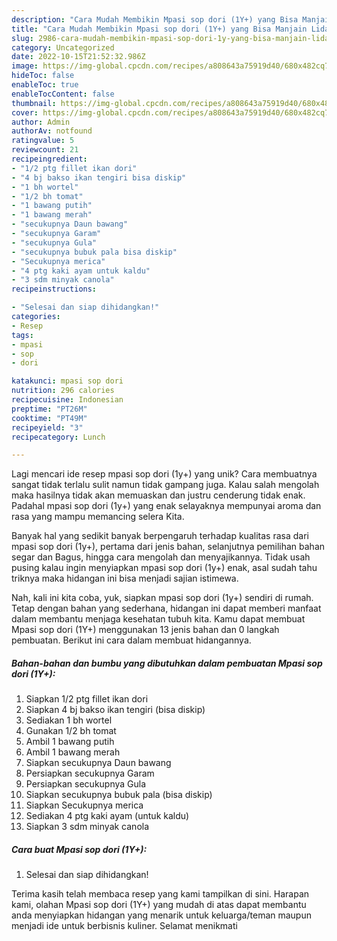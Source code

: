 ```yaml
---
description: "Cara Mudah Membikin Mpasi sop dori (1Y+) yang Bisa Manjain Lidah"
title: "Cara Mudah Membikin Mpasi sop dori (1Y+) yang Bisa Manjain Lidah"
slug: 2986-cara-mudah-membikin-mpasi-sop-dori-1y-yang-bisa-manjain-lidah
category: Uncategorized
date: 2022-10-15T21:52:32.986Z
image: https://img-global.cpcdn.com/recipes/a808643a75919d40/680x482cq70/mpasi-sop-dori-1y-foto-resep-utama.jpg
hideToc: false
enableToc: true
enableTocContent: false
thumbnail: https://img-global.cpcdn.com/recipes/a808643a75919d40/680x482cq70/mpasi-sop-dori-1y-foto-resep-utama.jpg
cover: https://img-global.cpcdn.com/recipes/a808643a75919d40/680x482cq70/mpasi-sop-dori-1y-foto-resep-utama.jpg
author: Admin
authorAv: notfound
ratingvalue: 5
reviewcount: 21
recipeingredient:
- "1/2 ptg fillet ikan dori"
- "4 bj bakso ikan tengiri bisa diskip"
- "1 bh wortel"
- "1/2 bh tomat"
- "1 bawang putih"
- "1 bawang merah"
- "secukupnya Daun bawang"
- "secukupnya Garam"
- "secukupnya Gula"
- "secukupnya bubuk pala bisa diskip"
- "Secukupnya merica"
- "4 ptg kaki ayam untuk kaldu"
- "3 sdm minyak canola"
recipeinstructions:

- "Selesai dan siap dihidangkan!"
categories:
- Resep
tags:
- mpasi
- sop
- dori

katakunci: mpasi sop dori 
nutrition: 296 calories
recipecuisine: Indonesian
preptime: "PT26M"
cooktime: "PT49M"
recipeyield: "3"
recipecategory: Lunch

---
```





Lagi mencari ide resep mpasi sop dori (1y+) yang unik? Cara membuatnya sangat tidak terlalu sulit namun tidak gampang juga. Kalau salah mengolah maka hasilnya tidak akan memuaskan dan justru cenderung tidak enak. Padahal mpasi sop dori (1y+) yang enak selayaknya mempunyai aroma dan rasa yang mampu memancing selera Kita.





Banyak hal yang sedikit banyak berpengaruh terhadap kualitas rasa dari mpasi sop dori (1y+), pertama dari jenis bahan, selanjutnya pemilihan bahan segar dan Bagus, hingga cara mengolah dan menyajikannya. Tidak usah pusing kalau ingin menyiapkan mpasi sop dori (1y+) enak,      asal sudah tahu triknya maka hidangan ini bisa menjadi sajian istimewa.





















Nah, kali ini kita coba, yuk, siapkan mpasi sop dori (1y+) sendiri di rumah. Tetap dengan bahan yang sederhana, hidangan ini dapat memberi manfaat dalam membantu menjaga kesehatan tubuh kita. Kamu dapat membuat Mpasi sop dori (1Y+) menggunakan 13 jenis bahan dan 0 langkah pembuatan. Berikut ini cara dalam membuat hidangannya.

<!--inarticleads1-->

##### Bahan-bahan dan bumbu yang dibutuhkan dalam pembuatan Mpasi sop dori (1Y+):

1. Siapkan 1/2 ptg fillet ikan dori
1. Siapkan 4 bj bakso ikan tengiri (bisa diskip)
1. Sediakan 1 bh wortel
1. Gunakan 1/2 bh tomat
1. Ambil 1 bawang putih
1. Ambil 1 bawang merah
1. Siapkan secukupnya Daun bawang
1. Persiapkan secukupnya Garam
1. Persiapkan secukupnya Gula
1. Siapkan secukupnya bubuk pala (bisa diskip)
1. Siapkan Secukupnya merica
1. Sediakan 4 ptg kaki ayam (untuk kaldu)
1. Siapkan 3 sdm minyak canola




<!--inarticleads2-->

##### Cara buat Mpasi sop dori (1Y+):


1. Selesai dan siap dihidangkan!



Terima kasih telah membaca resep yang kami tampilkan di sini. Harapan kami, olahan Mpasi sop dori (1Y+) yang mudah di atas dapat membantu anda menyiapkan hidangan yang menarik untuk keluarga/teman maupun menjadi ide untuk berbisnis kuliner. Selamat menikmati
